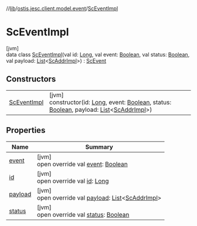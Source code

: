 //[lib](../../../index.md)/[ostis.jesc.client.model.event](../index.md)/[ScEventImpl](index.md)

# ScEventImpl

[jvm]\
data class [ScEventImpl](index.md)(val id: [Long](https://kotlinlang.org/api/latest/jvm/stdlib/kotlin/-long/index.html), val event: [Boolean](https://kotlinlang.org/api/latest/jvm/stdlib/kotlin/-boolean/index.html), val status: [Boolean](https://kotlinlang.org/api/latest/jvm/stdlib/kotlin/-boolean/index.html), val payload: [List](https://kotlinlang.org/api/latest/jvm/stdlib/kotlin.collections/-list/index.html)&lt;[ScAddrImpl](../../ostis.jesc.client.model.addr/-sc-addr-impl/index.md)&gt;) : [ScEvent](../-sc-event/index.md)

## Constructors

| | |
|---|---|
| [ScEventImpl](-sc-event-impl.md) | [jvm]<br>constructor(id: [Long](https://kotlinlang.org/api/latest/jvm/stdlib/kotlin/-long/index.html), event: [Boolean](https://kotlinlang.org/api/latest/jvm/stdlib/kotlin/-boolean/index.html), status: [Boolean](https://kotlinlang.org/api/latest/jvm/stdlib/kotlin/-boolean/index.html), payload: [List](https://kotlinlang.org/api/latest/jvm/stdlib/kotlin.collections/-list/index.html)&lt;[ScAddrImpl](../../ostis.jesc.client.model.addr/-sc-addr-impl/index.md)&gt;) |

## Properties

| Name | Summary |
|---|---|
| [event](event.md) | [jvm]<br>open override val [event](event.md): [Boolean](https://kotlinlang.org/api/latest/jvm/stdlib/kotlin/-boolean/index.html) |
| [id](id.md) | [jvm]<br>open override val [id](id.md): [Long](https://kotlinlang.org/api/latest/jvm/stdlib/kotlin/-long/index.html) |
| [payload](payload.md) | [jvm]<br>open override val [payload](payload.md): [List](https://kotlinlang.org/api/latest/jvm/stdlib/kotlin.collections/-list/index.html)&lt;[ScAddrImpl](../../ostis.jesc.client.model.addr/-sc-addr-impl/index.md)&gt; |
| [status](status.md) | [jvm]<br>open override val [status](status.md): [Boolean](https://kotlinlang.org/api/latest/jvm/stdlib/kotlin/-boolean/index.html) |
